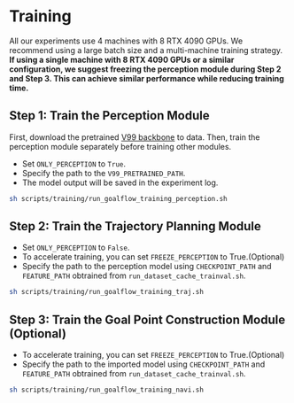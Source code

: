 # Training

All our experiments use 4 machines with 8 RTX 4090 GPUs. We recommend using a large batch size and a multi-machine training strategy.  
**If using a single machine with 8 RTX 4090 GPUs or a similar configuration, we suggest freezing the perception module during Step 2 and Step 3. This can achieve similar performance while reducing training time.**

## Step 1: Train the Perception Module
First, download the pretrained [V99 backbone](https://drive.google.com/drive/folders/1iWsPwpqM4WaUVVRZU3xIMPdOaJVB2Kub?usp=drive_link) to data. 
Then, train the perception module separately before training other modules.  
- Set `ONLY_PERCEPTION` to `True`.  
- Specify the path to the ``V99_PRETRAINED_PATH``.  
- The model output will be saved in the experiment log.

```bash
sh scripts/training/run_goalflow_training_perception.sh
```

## Step 2: Train the Trajectory Planning Module
- Set `ONLY_PERCEPTION` to `False`.
- To accelerate training, you can set `FREEZE_PERCEPTION` to True.(Optional)
- Specify the path to the perception model using ``CHECKPOINT_PATH`` and `FEATURE_PATH` obtrained from ``run_dataset_cache_trainval.sh``.
```bash
sh scripts/training/run_goalflow_training_traj.sh
```

## Step 3: Train the Goal Point Construction Module (Optional)
- To accelerate training, you can set `FREEZE_PERCEPTION` to True.(Optional)
- Specify the path to the imported model using `CHECKPOINT_PATH` and `FEATURE_PATH` obtrained from ``run_dataset_cache_trainval.sh``.
```bash
sh scripts/training/run_goalflow_training_navi.sh
```